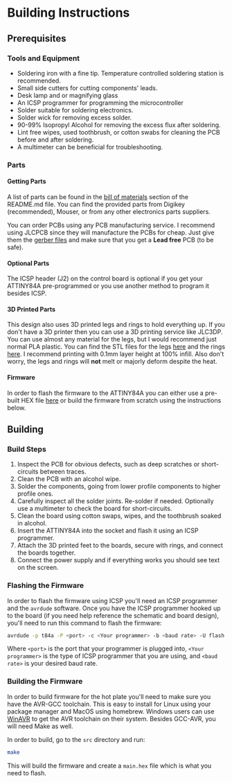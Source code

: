# Building Instructions

## Prerequisites

### Tools and Equipment

- Soldering iron with a fine tip. Temperature controlled soldering station is
  recommended.
- Small side cutters for cutting components' leads.
- Desk lamp and or magnifying glass
- An ICSP programmer for programming the microcontroller
- Solder suitable for soldering electronics.
- Solder wick for removing excess solder.
- 90-99% Isopropyl Alcohol for removing the excess flux after soldering.
- Lint free wipes, used toothbrush, or cotton swabs for cleaning the PCB
  before and after soldering.
- A multimeter can be beneficial for troubleshooting.

### Parts

#### Getting Parts

A list of parts can be found in the [bill of materials](README.md#bill-of-materials) section
of the README.md file. You can find the provided parts from Digikey
(recommended), Mouser, or from any other electronics parts suppliers.

You can order PCBs using any PCB manufacturing service. I recommend using JLCPCB
since they will manufacture the PCBs for cheap. Just give them the
[gerber files](gerber) and make sure that you get a **Lead free** PCB (to be
safe).

#### Optional Parts

The ICSP header (J2) on the control board is optional if you get your ATTINY84A
pre-programmed or you use another method to program it besides ICSP.

#### 3D Printed Parts

This design also uses 3D printed legs and rings to hold everything up. If you don't have a
3D printer then you can use a 3D printing service like JLC3DP. You can use
almost any material for the legs, but I would recommend just normal PLA plastic.
You can find the STL files for the legs [here](3d/peg.stl) and the rings [here](3d/ring.stl).
I recommend printing with 0.1mm layer height at 100% infill.
Also don't worry, the legs and rings will **not** melt or majorly deform despite the heat.

#### Firmware

In order to flash the firmware to the ATTINY84A you can either use a pre-built
HEX file [here](src/main.hex) or build the firmware from scratch using the instructions
below.

## Building

### Build Steps

1. Inspect the PCB for obvious defects, such as deep scratches or short-circuits
   between traces.
2. Clean the PCB with an alcohol wipe.
3. Solder the components, going from lower profile components to higher profile
   ones.
4. Carefully inspect all the solder joints. Re-solder if needed. Optionally use
   a multimeter to check the board for short-circuits.
5. Clean the board using cotton swaps, wipes, and the toothbrush soaked in alcohol.
6. Insert the ATTINY84A into the socket and flash it using an ICSP programmer.
7. Attach the 3D printed feet to the boards, secure with rings, and connect the boards together.
8. Connect the power supply and if everything works you should see text on the
   screen.

### Flashing the Firmware

In order to flash the firmware using ICSP you'll need an ICSP programmer and the
`avrdude` software. Once you have the ICSP programmer hooked up to the board
(if you need help reference the schematic and board design), you'll need to run
this command to flash the firmware:

``` sh
avrdude -p t84a -P <port> -c <Your programmer> -b <baud rate> -U flash:w:main.hex
```

Where `<port>` is the port that your programmer is plugged into,
`<Your programmer>` is the type of ICSP programmer that you are using, and
`<baud rate>` is your desired baud rate.

### Building the Firmware

In order to build firmware for the hot plate you'll need to make sure you have
the AVR-GCC toolchain. This is easy to install for Linux using your package
manager and MacOS using homebrew. Windows users can use
[WinAVR](https://winavr.sourceforge.net/) to get the AVR toolchain on their
system. Besides GCC-AVR, you will need Make as well.

In order to build, go to the `src` directory and run:

``` sh
make
```

This will build the firmware and create a `main.hex` file which is what you need
to flash.
